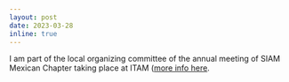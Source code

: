 ```yaml
---
layout: post
date: 2023-03-28
inline: true
---
```


I am part of the local organizing committee of the annual meeting of SIAM Mexican Chapter taking place at ITAM ([more info here](https://siam.itam.mx/).
